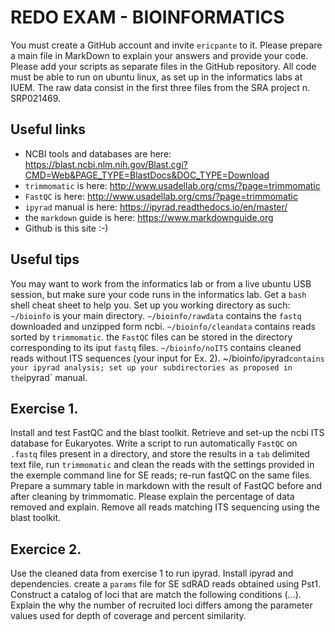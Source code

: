# REDO EXAM - BIOINFORMATICS

You must create a GitHub account and invite `ericpante` to it. Please prepare a main file in MarkDown to explain your answers and provide your code. 
Please add your scripts as separate files in the GitHub repository. All code must be able to run on ubuntu linux, as set up in the informatics labs at IUEM. The raw data consist in the first three files from the SRA project n. SRP021469. 

## Useful links
- NCBI tools and databases are here: https://blast.ncbi.nlm.nih.gov/Blast.cgi?CMD=Web&PAGE_TYPE=BlastDocs&DOC_TYPE=Download 
- `trimmomatic` is here: http://www.usadellab.org/cms/?page=trimmomatic
- `FastQC` is here: http://www.usadellab.org/cms/?page=trimmomatic
- `ipyrad` manual is here: https://ipyrad.readthedocs.io/en/master/ 
- the `markdown` guide is here: https://www.markdownguide.org
- Github is this site :-)

## Useful tips

You may want to work from the informatics lab or from a live ubuntu USB session, but make sure your code runs in the informatics lab. Get a `bash` shell cheat sheet to help you. Set up you working directory as such: `~/bioinfo` is your main directory. `~/bioinfo/rawdata` contains the `fastq` downloaded and unzipped form ncbi. `~/bioinfo/cleandata` contains reads sorted by `trimmomatic`. the `FastQC` files can be stored in the directory corresponding to its iput `fastq` files. `~/bioinfo/noITS` contains cleaned reads without ITS sequences (your input for Ex. 2). ~/bioinfo/ipyrad` contains your ipyrad analysis; set up your subdirectories as proposed in the `ipyrad` manual. 

## Exercise 1. 

Install and test FastQC and the blast toolkit. Retrieve and set-up the ncbi ITS database for Eukaryotes. Write a script to run automatically `FastQC` on `.fastq` files present in a directory, and store the results in a `tab` delimited text file, run `trimmomatic` and clean the reads with the settings provided in the exemple command line for SE reads; re-run fastQC on the same files. Prepare a summary table in markdown with the result of FastQC before and after cleaning by trimmomatic. Please explain the percentage of data removed and explain. Remove all reads matching ITS sequencing using the blast toolkit. 

## Exercice 2. 

Use the cleaned data from exercise 1 to run ipyrad. Install ipyrad and dependencies. create a `params` file for SE sdRAD reads obtained using Pst1. Construct a catalog of loci that are match the following conditions (...). Explain the why the number of recruited loci differs among the parameter values used for depth of coverage and percent similarity.
